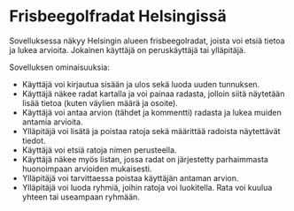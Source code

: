 # Frisbeegolfradat Helsingissä

Sovelluksessa näkyy Helsingin alueen frisbeegolradat, joista voi etsiä tietoa ja lukea arvioita. 
Jokainen käyttäjä on peruskäyttäjä tai ylläpitäjä.

Sovelluksen ominaisuuksia:

* Käyttäjä voi kirjautua sisään ja ulos sekä luoda uuden tunnuksen.
* Käyttäjä näkee radat kartalla ja voi painaa radasta, jolloin siitä näytetään lisää tietoa (kuten väylien määrä ja osoite).
* Käyttäjä voi antaa arvion (tähdet ja kommentti) radasta ja lukea muiden antamia arvioita.
* Ylläpitäjä voi lisätä ja poistaa ratoja sekä määrittää radoista näytettävät tiedot.
* Käyttäjä voi etsiä ratoja nimen perusteella.
* Käyttäjä näkee myös listan, jossa radat on järjestetty parhaimmasta huonoimpaan arvioiden mukaisesti.
* Ylläpitäjä voi tarvittaessa poistaa käyttäjän antaman arvion.
* Ylläpitäjä voi luoda ryhmiä, joihin ratoja voi luokitella. Rata voi kuulua yhteen tai useampaan ryhmään.

